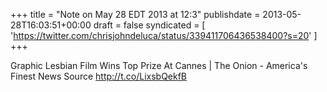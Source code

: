+++
title = "Note on May 28 EDT 2013 at 12:3"
publishdate = 2013-05-28T16:03:51+00:00
draft = false
syndicated = [ 'https://twitter.com/chrisjohndeluca/status/339411706436538400?s=20' ]
+++

Graphic Lesbian Film Wins Top Prize At Cannes | The Onion - America's Finest News Source http://t.co/LixsbQekfB
